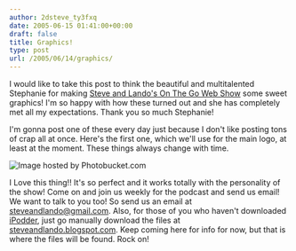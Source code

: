 ```yaml
---
author: 2dsteve_ty3fxq
date: 2005-06-15 01:41:00+00:00
draft: false
title: Graphics!
type: post
url: /2005/06/14/graphics/
---
```


I would like to take this post to think the beautiful and multitalented Stephanie for making [Steve and Lando's On The Go Web Show](http://steveandlando.blogspot.com/) some sweet graphics! I'm so happy with how these turned out and she has completely met all my expectations. Thank you so much Stephanie!

I'm gonna post one of these every day just because I don't like posting tons of crap all at once. Here's the first one, which we'll use for the main logo, at least at the moment. These things always change with time.

![Image hosted by Photobucket.com](http://i2.photobucket.com/albums/y47/fulltangninja/stevenlandos.jpg)



I Love this thing!! It's so perfect and it works totally with the personality of the show! Come on and join us weekly for the podcast and send us email! We want to talk to you too! So send us an email at [steveandlando@gmail.com](mailto:steveandlando@gmail.com). Also, for those of you who haven't downloaded [iPodder](http://ipodder.sourceforge.com/), just go manually download the files at [steveandlando.blogspot.com](http://steveandlando.blogspot.com/). Keep coming here for info for now, but that is where the files will be found. Rock on!
